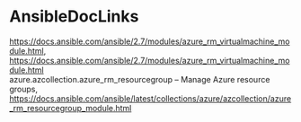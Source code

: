 # AnsibleDocLinks
https://docs.ansible.com/ansible/2.7/modules/azure_rm_virtualmachine_module.html, https://docs.ansible.com/ansible/2.7/modules/azure_rm_virtualmachine_module.html<br>
azure.azcollection.azure_rm_resourcegroup – Manage Azure resource groups, https://docs.ansible.com/ansible/latest/collections/azure/azcollection/azure_rm_resourcegroup_module.html<br>

